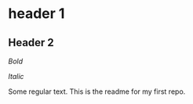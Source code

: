 # header 1
## Header 2


*Bold*

_Italic_

Some regular text.
This is the readme for my first repo.
